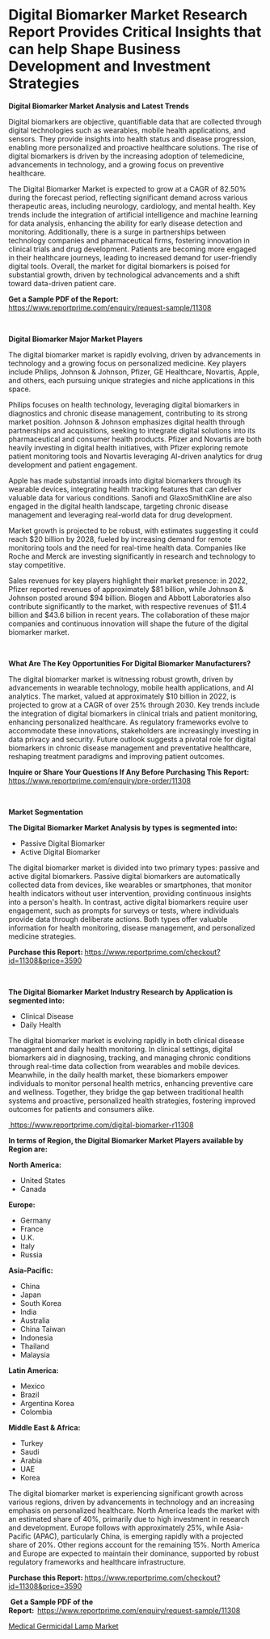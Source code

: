 <p><h1>Digital Biomarker Market Research Report Provides Critical Insights that can help Shape Business Development and Investment Strategies</h1></p><p><strong>Digital Biomarker Market Analysis and Latest Trends</strong></p>
<p><p>Digital biomarkers are objective, quantifiable data that are collected through digital technologies such as wearables, mobile health applications, and sensors. They provide insights into health status and disease progression, enabling more personalized and proactive healthcare solutions. The rise of digital biomarkers is driven by the increasing adoption of telemedicine, advancements in technology, and a growing focus on preventive healthcare.</p><p>The Digital Biomarker Market is expected to grow at a CAGR of 82.50% during the forecast period, reflecting significant demand across various therapeutic areas, including neurology, cardiology, and mental health. Key trends include the integration of artificial intelligence and machine learning for data analysis, enhancing the ability for early disease detection and monitoring. Additionally, there is a surge in partnerships between technology companies and pharmaceutical firms, fostering innovation in clinical trials and drug development. Patients are becoming more engaged in their healthcare journeys, leading to increased demand for user-friendly digital tools. Overall, the market for digital biomarkers is poised for substantial growth, driven by technological advancements and a shift toward data-driven patient care.</p></p>
<p><strong>Get a Sample PDF of the Report:&nbsp;</strong> <a href="https://www.reportprime.com/enquiry/request-sample/11308?utm_campaign=2182&utm_medium=2&utm_source=Github&utm_content=ia&utm_term=20032025&utm_id=digital-biomarker">https://www.reportprime.com/enquiry/request-sample/11308</a></p>
<p>&nbsp;</p>
<p><strong>Digital Biomarker Major Market Players</strong></p>
<p><p>The digital biomarker market is rapidly evolving, driven by advancements in technology and a growing focus on personalized medicine. Key players include Philips, Johnson & Johnson, Pfizer, GE Healthcare, Novartis, Apple, and others, each pursuing unique strategies and niche applications in this space.</p><p>Philips focuses on health technology, leveraging digital biomarkers in diagnostics and chronic disease management, contributing to its strong market position. Johnson & Johnson emphasizes digital health through partnerships and acquisitions, seeking to integrate digital solutions into its pharmaceutical and consumer health products. Pfizer and Novartis are both heavily investing in digital health initiatives, with Pfizer exploring remote patient monitoring tools and Novartis leveraging AI-driven analytics for drug development and patient engagement.</p><p>Apple has made substantial inroads into digital biomarkers through its wearable devices, integrating health tracking features that can deliver valuable data for various conditions. Sanofi and GlaxoSmithKline are also engaged in the digital health landscape, targeting chronic disease management and leveraging real-world data for drug development.</p><p>Market growth is projected to be robust, with estimates suggesting it could reach $20 billion by 2028, fueled by increasing demand for remote monitoring tools and the need for real-time health data. Companies like Roche and Merck are investing significantly in research and technology to stay competitive.</p><p>Sales revenues for key players highlight their market presence: in 2022, Pfizer reported revenues of approximately $81 billion, while Johnson & Johnson posted around $94 billion. Biogen and Abbott Laboratories also contribute significantly to the market, with respective revenues of $11.4 billion and $43.6 billion in recent years. The collaboration of these major companies and continuous innovation will shape the future of the digital biomarker market.</p></p>
<p>&nbsp;</p>
<p><strong>What Are The Key Opportunities For Digital Biomarker Manufacturers?</strong></p>
<p><p>The digital biomarker market is witnessing robust growth, driven by advancements in wearable technology, mobile health applications, and AI analytics. The market, valued at approximately $10 billion in 2022, is projected to grow at a CAGR of over 25% through 2030. Key trends include the integration of digital biomarkers in clinical trials and patient monitoring, enhancing personalized healthcare. As regulatory frameworks evolve to accommodate these innovations, stakeholders are increasingly investing in data privacy and security. Future outlook suggests a pivotal role for digital biomarkers in chronic disease management and preventative healthcare, reshaping treatment paradigms and improving patient outcomes.</p></p>
<p><strong>Inquire or Share Your Questions If Any Before Purchasing This Report:</strong> <a href="https://www.reportprime.com/enquiry/pre-order/11308?utm_campaign=2182&utm_medium=2&utm_source=Github&utm_content=ia&utm_term=20032025&utm_id=digital-biomarker">https://www.reportprime.com/enquiry/pre-order/11308</a></p>
<p>&nbsp;</p>
<p><strong>Market Segmentation</strong></p>
<p><strong>The Digital Biomarker Market Analysis by types is segmented into:</strong></p>
<p><ul><li>Passive Digital Biomarker</li><li>Active Digital Biomarker</li></ul></p>
<p><p>The digital biomarker market is divided into two primary types: passive and active digital biomarkers. Passive digital biomarkers are automatically collected data from devices, like wearables or smartphones, that monitor health indicators without user intervention, providing continuous insights into a person's health. In contrast, active digital biomarkers require user engagement, such as prompts for surveys or tests, where individuals provide data through deliberate actions. Both types offer valuable information for health monitoring, disease management, and personalized medicine strategies.</p></p>
<p><strong>Purchase this Report:&nbsp;</strong><a href="https://www.reportprime.com/checkout?id=11308&price=3590&utm_campaign=2182&utm_medium=2&utm_source=Github&utm_content=ia&utm_term=20032025&utm_id=digital-biomarker">https://www.reportprime.com/checkout?id=11308&price=3590</a></p>
<p>&nbsp;</p>
<p><strong>The Digital Biomarker Market Industry Research by Application is segmented into:</strong></p>
<p><ul><li>Clinical Disease</li><li>Daily Health</li></ul></p>
<p><p>The digital biomarker market is evolving rapidly in both clinical disease management and daily health monitoring. In clinical settings, digital biomarkers aid in diagnosing, tracking, and managing chronic conditions through real-time data collection from wearables and mobile devices. Meanwhile, in the daily health market, these biomarkers empower individuals to monitor personal health metrics, enhancing preventive care and wellness. Together, they bridge the gap between traditional health systems and proactive, personalized health strategies, fostering improved outcomes for patients and consumers alike.</p></p>
<p><a href="https://www.reportprime.com/digital-biomarker-r11308?utm_campaign=2182&utm_medium=2&utm_source=Github&utm_content=ia&utm_term=20032025&utm_id=digital-biomarker">&nbsp;https://www.reportprime.com/digital-biomarker-r11308</a></p>
<p><strong>In terms of Region, the Digital Biomarker Market Players available by Region are:</strong></p>
<p>
    <p> <strong> North America: </strong>
        <ul>
            <li>United States</li>
            <li>Canada</li>
        </ul>
        </p> 
    <p> <strong> Europe: </strong>
        <ul>
            <li>Germany</li>
            <li>France</li>
            <li>U.K.</li>
            <li>Italy</li>
            <li>Russia</li>
        </ul>
        </p> 
    <p> <strong> Asia-Pacific: </strong>
        <ul>
            <li>China</li>
            <li>Japan</li>
            <li>South Korea</li>
            <li>India</li>
            <li>Australia</li>
            <li>China Taiwan</li>
            <li>Indonesia</li>
            <li>Thailand</li>
            <li>Malaysia</li>
        </ul>
        </p> 
    <p> <strong> Latin America: </strong>
        <ul>
            <li>Mexico</li>
            <li>Brazil</li>
            <li>Argentina Korea</li>
            <li>Colombia</li>
        </ul>
        </p> 
    <p> <strong> Middle East & Africa: </strong>
        <ul>
            <li>Turkey</li>
            <li>Saudi</li>
            <li>Arabia</li>
            <li>UAE</li>
            <li>Korea</li>
        </ul>
    </p>
    </p>
<p><p>The digital biomarker market is experiencing significant growth across various regions, driven by advancements in technology and an increasing emphasis on personalized healthcare. North America leads the market with an estimated share of 40%, primarily due to high investment in research and development. Europe follows with approximately 25%, while Asia-Pacific (APAC), particularly China, is emerging rapidly with a projected share of 20%. Other regions account for the remaining 15%. North America and Europe are expected to maintain their dominance, supported by robust regulatory frameworks and healthcare infrastructure.</p></p>
<p><strong>Purchase this Report: </strong><a href="https://www.reportprime.com/checkout?id=11308&price=3590&utm_campaign=2182&utm_medium=2&utm_source=Github&utm_content=ia&utm_term=20032025&utm_id=digital-biomarker">https://www.reportprime.com/checkout?id=11308&price=3590</a></p>
<p>&nbsp;<strong>Get a Sample PDF of the Report:&nbsp;&nbsp;</strong><a href="https://www.reportprime.com/enquiry/request-sample/11308?utm_campaign=2182&utm_medium=2&utm_source=Github&utm_content=ia&utm_term=20032025&utm_id=digital-biomarker">https://www.reportprime.com/enquiry/request-sample/11308</a></p>
<p><strong></strong></p>
<p><p><a href="https://github.com/dringals/Market-Research-Report-List-6/blob/main/medical-germicidal-lamp-market.md?utm_campaign=2182&utm_medium=2&utm_source=Github&utm_content=ia&utm_term=20032025&utm_id=digital-biomarker">Medical Germicidal Lamp Market</a></p></p>